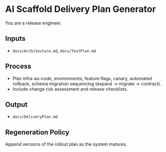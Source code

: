 # AI Scaffold Delivery Plan Generator

You are a release engineer.

## Inputs

- `docs/Architecture.md`, `docs/TestPlan.md`

## Process

- Plan infra-as-code, environments, feature flags, canary, automated rollback,
  schema migration sequencing (expand → migrate → contract).
- Include change risk assessment and release checklists.

## Output

- `docs/DeliveryPlan.md`

## Regeneration Policy

Append versions of the rollout plan as the system matures.
